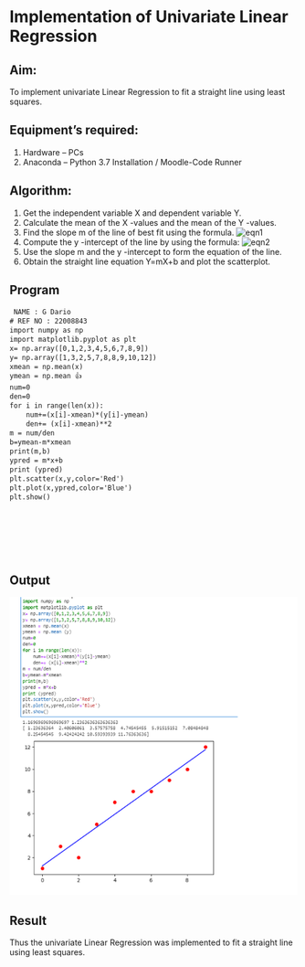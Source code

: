 # Implementation of Univariate Linear Regression
## Aim:
To implement univariate Linear Regression to fit a straight line using least squares.
## Equipment’s required:
1.	Hardware – PCs
2.	Anaconda – Python 3.7 Installation / Moodle-Code Runner
## Algorithm:
1.	Get the independent variable X and dependent variable Y.
2.	Calculate the mean of the X -values and the mean of the Y -values.
3.	Find the slope m of the line of best fit using the formula.
 ![eqn1](./eq1.jpg)
4.	Compute the y -intercept of the line by using the formula:
![eqn2](./eq2.jpg)  
5.	Use the slope m and the y -intercept to form the equation of the line.
6.	Obtain the straight line equation Y=mX+b and plot the scatterplot.
## Program
```
 NAME : G Dario
# REF NO : 22008843
import numpy as np
import matplotlib.pyplot as plt
x= np.array([0,1,2,3,4,5,6,7,8,9])
y= np.array([1,3,2,5,7,8,8,9,10,12])
xmean = np.mean(x)
ymean = np.mean 👍
num=0
den=0
for i in range(len(x)):
    num+=(x[i]-xmean)*(y[i]-ymean) 
    den+= (x[i]-xmean)**2
m = num/den
b=ymean-m*xmean
print(m,b)
ypred = m*x+b
print (ypred)
plt.scatter(x,y,color='Red')
plt.plot(x,ypred,color='Blue')
plt.show()







```
## Output

![output](./i11.png)

## Result
Thus the univariate Linear Regression was implemented to fit a straight line using least squares.
